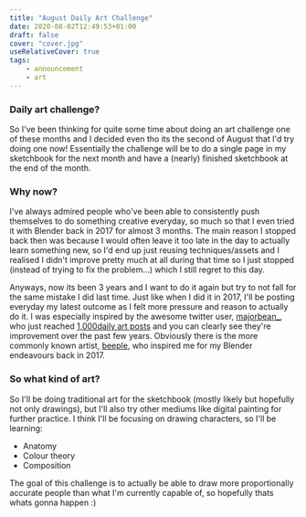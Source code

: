 ```yaml
---
title: "August Daily Art Challenge"
date: 2020-08-02T12:49:53+01:00
draft: false
cover: "cover.jpg"
useRelativeCover: true
tags: 
    - announcement
    - art
---
```


### Daily art challenge?

So I've been thinking for quite some time about doing an art challenge one of these months and I decided even tho its the second of August that I'd try doing one now! Essentially the challenge will be to do a single page in my sketchbook for the next month and have a (nearly) finished sketchbook at the end of the month.

### Why now?

I've always admired people who've been able to consistently push themselves to do something creative everyday, so much so that I even tried it with Blender back in 2017 for almost 3 months. The main reason I stopped back then was because I would often leave it too late in the day to actually learn something new, so I'd end up just reusing techniques/assets and I realised I didn't improve pretty much at all during that time so I just stopped (instead of trying to fix the problem...) which I still regret to this day.

Anyways, now its been 3 years and I want to do it again but try to not fall for the same mistake I did last time. Just like when I did it in 2017, I'll be posting everyday my latest outcome as I felt more pressure and reason to actually do it. I was especially inspired by the awesome twitter user, [majorbean_](https://twitter.com/majorbean_/), who just reached [1,000daily art posts](https://dailies.noahmajor.art/) and you can clearly see they're improvement over the past few years. Obviously there is the more commonly known artist, [beeple](https://www.beeple-crap.com/), who inspired me for my Blender endeavours back in 2017.

### So what kind of art?

So I'll be doing traditional art for the sketchbook (mostly likely but hopefully not only drawings), but I'll also try other mediums like digital painting for further practice. I think I'll be focusing on drawing characters, so I'll be learning:

 - Anatomy
 - Colour theory
 - Composition

The goal of this challenge is to actually be able to draw more proportionally accurate people than what I'm currently capable of, so hopefully thats whats gonna happen :)